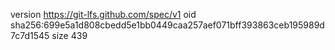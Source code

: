 version https://git-lfs.github.com/spec/v1
oid sha256:699e5a1d808cbedd5e1bb0449caa257aef071bff393863ceb195989d7c7d1545
size 439
